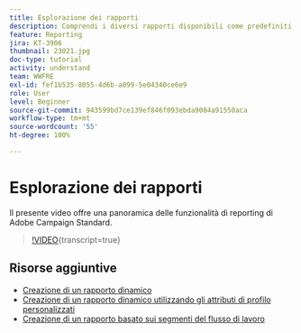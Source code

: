```yaml
---
title: Esplorazione dei rapporti
description: Comprendi i diversi rapporti disponibili come predefiniti per una consegna e-mail.
feature: Reporting
jira: KT-3906
thumbnail: 23021.jpg
doc-type: tutorial
activity: understand
team: WWFRE
exl-id: fef1b535-8055-4d6b-a099-5e04340ce6e9
role: User
level: Beginner
source-git-commit: 943599bd7ce139ef846f093ebda9084a91550aca
workflow-type: tm+mt
source-wordcount: '55'
ht-degree: 100%

---
```


# Esplorazione dei rapporti

Il presente video offre una panoramica delle funzionalità di reporting di Adobe Campaign Standard.

>[!VIDEO](https://video.tv.adobe.com/v/38325?learn=on&captions=ita){transcript=true}

## Risorse aggiuntive

* [Creazione di un rapporto dinamico](/help/reporting/creating-a-dynamic-report.md)
* [Creazione di un rapporto dinamico utilizzando gli attributi di profilo personalizzati](/help/reporting/custom-profile-attributes-dynamic-reports.md)
* [Creazione di un rapporto basato sui segmenti del flusso di lavoro](/help/reporting/report-on-workflow-segments.md)

